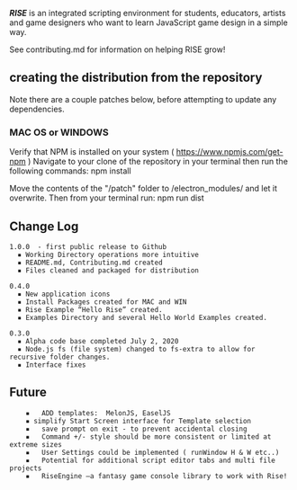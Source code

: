 
***RISE*** is an integrated scripting environment for students, educators, artists and game designers who want to learn JavaScript game design in a simple way.

See contributing.md for information on helping RISE grow!

## creating the distribution from the repository

Note there are a couple patches below, before attempting to update any dependencies.

### MAC OS  or WINDOWS

Verify that NPM is installed on your system  ( https://www.npmjs.com/get-npm )
Navigate to your clone of the repository in your terminal then run the following commands:
       npm install

Move the contents of the "/patch" folder to /electron_modules/ and let it overwrite.
Then from your terminal run:
       npm run dist   




## Change Log

    1.0.0  - first public release to Github
      ▪	Working Directory operations more intuitive   
      ▪	README.md, Contributing.md created  
      ▪	Files cleaned and packaged for distribution

    0.4.0
      ▪	New application icons
      ▪	Install Packages created for MAC and WIN
      ▪	Rise Example “Hello Rise” created.
      ▪	Examples Directory and several Hello World Examples created.

    0.3.0   
      ▪	Alpha code base completed July 2, 2020
      ▪	Node.js fs (file system) changed to fs-extra to allow for recursive folder changes.
      ▪	Interface fixes



## Future

       	▪	ADD templates:  MelonJS, EaselJS
        ▪ simplify Start Screen interface for Template selection
       	▪	save prompt on exit - to prevent accidental closing
       	▪	Command +/- style should be more consistent or limited at extreme sizes
       	▪	User Settings could be implemented ( runWindow H & W etc..)
       	▪	Potential for additional script editor tabs and multi file projects
       	▪	RiseEngine —a fantasy game console library to work with Rise!

